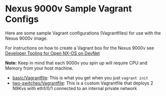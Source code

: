 # Nexus 9000v Sample Vagrant Configs

Here are some sample Vagrant configurations (Vagrantfiles) for use with the Nexus 9000v image.  

For instructions on how to create a Vagrant box for the Nexus 9000v see [Developer Tooling for Open NX-OS on DevNet](https://developer.cisco.com/site/nx-os/docs/guides/developer-tooling/index.gsp)

**Note:**  Keep in mind that each 9000v you spin up will require CPU and Memory from your host machine.  

* [basic/Vagrantfile](basic/Vagrantfile): This is what you get when you just `vagrant init` 
* [two-switches/Vagrantfile](two-switches/Vagrantfile): This is a custom Vagrantfile that deploys 2 N9Kvs with eth1/0/1 connected to an internal private network